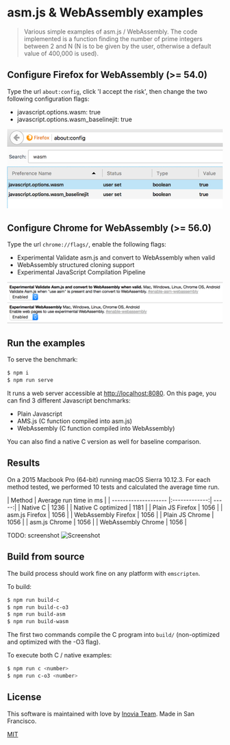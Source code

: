 # asm.js & WebAssembly examples

> Various simple examples of asm.js / WebAssembly. The code implemented is a function finding the number of prime integers between 2 and N (N is to be given by the user, otherwise a default value of 400,000 is used).

## Configure Firefox for WebAssembly (>= 54.0)

Type the url `about:config`, click 'I accept the risk', then change the two following configuration flags:

- javascript.options.wasm: true
- javascript.options.wasm_baselinejit: true

<img src="https://github.com/rpellerin/webassembly-experiments/blob/master/public/ff-wasm-activate.png" alt="Screenshot" width="600" />


## Configure Chrome for WebAssembly (>= 56.0)

Type the url `chrome://flags/`, enable the following flags:

- Experimental Validate asm.js and convert to WebAssembly when valid
- WebAssembly structured cloning support
- Experimental JavaScript Compilation Pipeline

<img src="https://github.com/rpellerin/webassembly-experiments/blob/master/public/chrome-wasm-activate.png" alt="Screenshot" width="700" />


## Run the examples

To serve the benchmark:
```bash
$ npm i
$ npm run serve
```


It runs a web server accessible at [http://localhost:8080](http://localhost:8080). On this page, you can find 3 different Javascript benchmarks:

- Plain Javascript
- AMS.js (C function compiled into asm.js)
- WebAssembly (C function compiled into WebAssembly)


You can also find a native C version as well for baseline comparison.

## Results

On a 2015 Macbook Pro (64-bit) running macOS Sierra 10.12.3. For each method tested, we performed 10 tests and calculated the average time run.

| Method               | Average run time in ms |
| -------------------- |:-------------:| -----:|
| Native C             | 1236                  |
| Native C optimized   | 1181                  |
| Plain JS Firefox     | 1056                  |
| asm.js Firefox       | 1056                  |
| WebAssembly Firefox  | 1056                  |
| Plain JS Chrome     | 1056                  |
| asm.js Chrome        | 1056                  |
| WebAssembly Chrome   | 1056                  |

TODO: screenshot
![Screenshot](https://github.com/rpellerin/webassembly-experiments/blob/master/public/data/assets/screenshot.gif)

## Build from source

The build process should work fine on any platform with `emscripten`.

To build:

```bash
$ npm run build-c
$ npm run build-c-o3
$ npm run build-asm
$ npm run build-wasm
```
The first two commands compile the C program into `build/` (non-optimized and optimized with the -O3 flag).


To execute both C / native examples:
```bash
$ npm run c <number>
$ npm run c-o3 <number>
```


## License

This software is  maintained with love by [Inovia Team](https://inovia-team.com).
Made in San Francisco.

[MIT](http://vjpr.mit-license.org)
